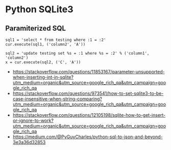 Python SQLite3
==============

Paramiterized SQL
-----------------
```
sql1 = 'select * from testing where :1 = :2'
cur.execute(sql1, ('column2', 'A'))
```
```
sql2 = 'update testing set %s = :1 where %s = :2' % ('column1', 'column2')
x = cur.execute(sql2, ('C', 'A'))
```

* https://stackoverflow.com/questions/11853167/parameter-unsupported-when-inserting-int-in-sqlite?utm_medium=organic&utm_source=google_rich_qa&utm_campaign=google_rich_qa
* https://stackoverflow.com/questions/973541/how-to-set-sqlite3-to-be-case-insensitive-when-string-comparing?utm_medium=organic&utm_source=google_rich_qa&utm_campaign=google_rich_qa
* https://stackoverflow.com/questions/12105198/sqlite-how-to-get-insert-or-ignore-to-work?utm_medium=organic&utm_source=google_rich_qa&utm_campaign=google_rich_qa
* https://medium.com/@PyGuyCharles/python-sql-to-json-and-beyond-3e3a36d32853
